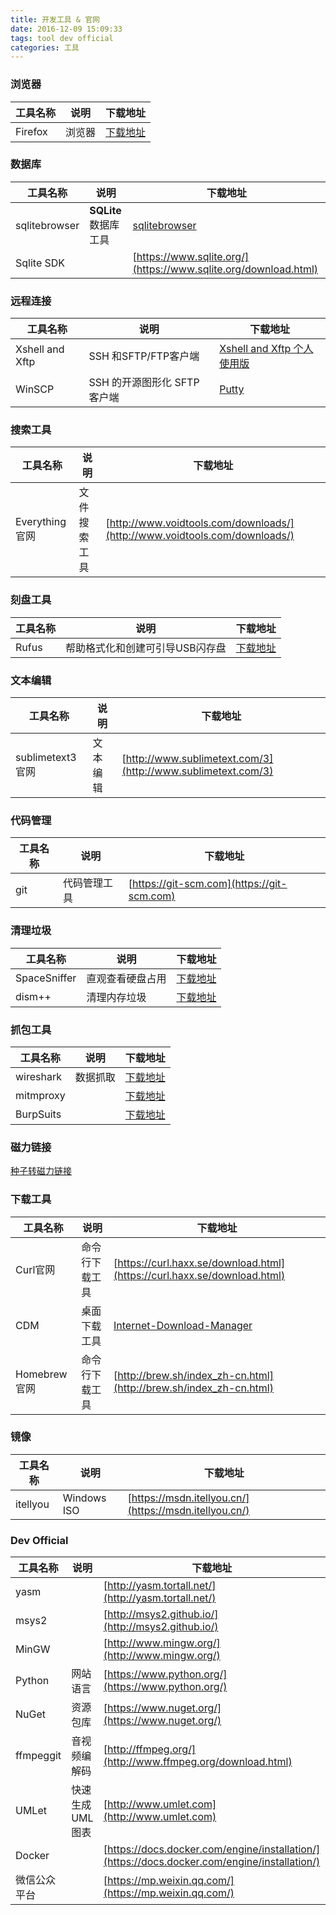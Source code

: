 ```yaml
---
title: 开发工具 & 官网 
date: 2016-12-09 15:09:33  
tags: tool dev official
categories: 工具  
---
```


### 浏览器

工具名称|说明|下载地址
-----|-----|-----
Firefox|浏览器|[下载地址](http://ftp.mozilla.org/pub/firefox/releases/75.0/win64/en-US/)

### 数据库

工具名称|说明|下载地址
-----|-----|-----
sqlitebrowser|**SQLite** 数据库工具|[sqlitebrowser](https://sqlitebrowser.org/dl/)
Sqlite SDK||[https://www.sqlite.org/](https://www.sqlite.org/download.html)

### 远程连接

工具名称|说明|下载地址
-----|-----|-----
Xshell and Xftp|SSH 和SFTP/FTP客户端 |[Xshell and Xftp 个人使用版](https://www.netsarang.com/zh/free-for-home-school/)
WinSCP |SSH 的开源图形化 SFTP 客户端|[Putty](https://winscp.net/eng/docs/lang:chs)

### 搜索工具

工具名称|说明|下载地址
-----|-----|-----
Everything官网|文件搜索工具|[http://www.voidtools.com/downloads/](http://www.voidtools.com/downloads/)

### 刻盘工具

工具名称|说明|下载地址
-----|-----|-----
Rufus|帮助格式化和创建可引导USB闪存盘|[下载地址](https://github.com/pbatard/rufus/releases/download/v3.9/rufus-3.9p.exe)

### 文本编辑

工具名称|说明|下载地址
-----|-----|-----
sublimetext3官网|文本编辑|[http://www.sublimetext.com/3](http://www.sublimetext.com/3)

### 代码管理

工具名称|说明|下载地址
-----|-----|-----
git|代码管理工具|[https://git-scm.com](https://git-scm.com)

### 清理垃圾  

工具名称|说明|下载地址
-----|-----|-----
SpaceSniffer|直观查看硬盘占用|[下载地址](https://pc.qq.com/search.html#!keyword=SpaceSniffer)
dism++| 清理内存垃圾|[下载地址](http://www.chuyu.me/zh-Hans/)

### 抓包工具  

工具名称|说明|下载地址
---|----|------
wireshark|数据抓取|[下载地址](https://www.wireshark.org/download.html)
mitmproxy||[下载地址](https://www.mitmproxy.org/)
BurpSuits||[下载地址](https://portswigger.net/burp)

### 磁力链接

[种子转磁力链接](http://www.torrent.org.cn/)

### 下载工具

工具名称|说明|下载地址
---|----|------
Curl官网|命令行下载工具|[https://curl.haxx.se/download.html](https://curl.haxx.se/download.html)
CDM|桌面下载工具|[Internet-Download-Manager](https://www.softpedia.com/get/Internet/Download-Managers/Internet-Download-Manager.shtml)
Homebrew官网|命令行下载工具|[http://brew.sh/index_zh-cn.html](http://brew.sh/index_zh-cn.html)

### 镜像

工具名称|说明|下载地址
---|----|------
itellyou|Windows ISO|[https://msdn.itellyou.cn/](https://msdn.itellyou.cn/)  

### Dev Official

工具名称|说明|下载地址
----|----|------
yasm||[http://yasm.tortall.net/](http://yasm.tortall.net/)
msys2||[http://msys2.github.io/](http://msys2.github.io/)
MinGW||[http://www.mingw.org/](http://www.mingw.org/)
Python|网站语言|[https://www.python.org/](https://www.python.org/)
NuGet|资源包库|[https://www.nuget.org/](https://www.nuget.org/)
ffmpeggit|音视频编解码|[http://ffmpeg.org/](http://www.ffmpeg.org/download.html)
UMLet|快速生成UML图表|[http://www.umlet.com](http://www.umlet.com)
Docker||[https://docs.docker.com/engine/installation/](https://docs.docker.com/engine/installation/)
微信公众平台||[https://mp.weixin.qq.com/](https://mp.weixin.qq.com/)  
